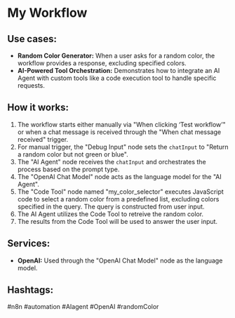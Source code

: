 # My Workflow

## Use cases:

- **Random Color Generator:**  When a user asks for a random color, the workflow provides a response, excluding specified colors.
- **AI-Powered Tool Orchestration:** Demonstrates how to integrate an AI Agent with custom tools like a code execution tool to handle specific requests.

## How it works:

1.  The workflow starts either manually via "When clicking ‘Test workflow’" or when a chat message is received through the "When chat message received" trigger.
2.  For manual trigger, the "Debug Input" node sets the `chatInput` to "Return a random color but not green or blue".
3.  The "AI Agent" node receives the `chatInput` and orchestrates the process based on the prompt type.
4.  The "OpenAI Chat Model" node acts as the language model for the "AI Agent".
5.  The "Code Tool" node named "my_color_selector" executes JavaScript code to select a random color from a predefined list, excluding colors specified in the query. The query is constructed from user input.
6.  The AI Agent utilizes the Code Tool to retreive the random color.
7. The results from the Code Tool will be used to answer the user input.

## Services:

-   **OpenAI:** Used through the "OpenAI Chat Model" node as the language model.

## Hashtags:

#n8n #automation #AIagent #OpenAI #randomColor
